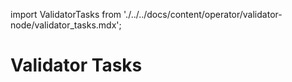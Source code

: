 import ValidatorTasks from './../../docs/content/operator/validator-node/validator_tasks.mdx';

# Validator Tasks

<ValidatorTasks />
